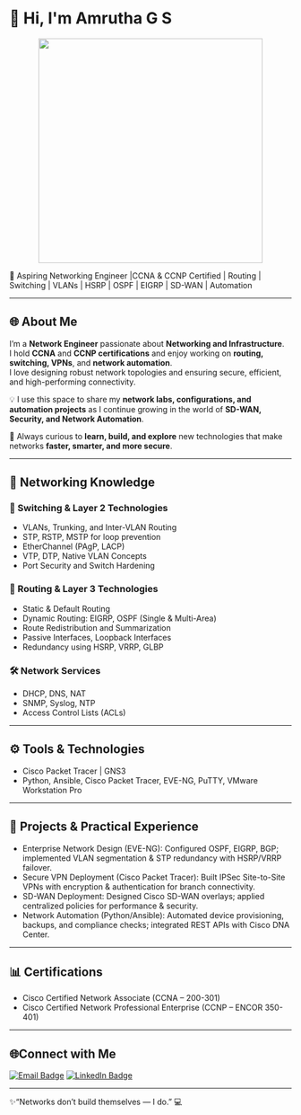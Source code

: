 # 👋 Hi, I'm Amrutha G S  

<p align="center">
<img src="https://github.com/user-attachments/assets/04d778d8-4595-4555-920d-98879232b63c" width="400" />
</p>

💼 Aspiring Networking Engineer |CCNA & CCNP Certified | Routing | Switching | VLANs | HSRP | OSPF | EIGRP | SD-WAN | Automation

---

## 🌐 About Me  
I’m a **Network Engineer** passionate about **Networking and Infrastructure**.  
I hold **CCNA** and **CCNP certifications** and enjoy working on **routing, switching, VPNs**, and **network automation**.  
I love designing robust network topologies and ensuring secure, efficient, and high-performing connectivity.  

💡 I use this space to share my **network labs, configurations, and automation projects** as I continue growing in the world of **SD-WAN, Security, and Network Automation**.  

🚀 Always curious to **learn, build, and explore** new technologies that make networks **faster, smarter, and more secure**.  

---

## 🧠 Networking Knowledge  

### 🔹 Switching & Layer 2 Technologies  
- VLANs, Trunking, and Inter-VLAN Routing  
- STP, RSTP, MSTP for loop prevention  
- EtherChannel (PAgP, LACP)  
- VTP, DTP, Native VLAN Concepts  
- Port Security and Switch Hardening  

### 🔸 Routing & Layer 3 Technologies  
- Static & Default Routing  
- Dynamic Routing: EIGRP, OSPF (Single & Multi-Area)  
- Route Redistribution and Summarization  
- Passive Interfaces, Loopback Interfaces  
- Redundancy using HSRP, VRRP, GLBP  

### 🛠 Network Services  
- DHCP, DNS, NAT  
- SNMP, Syslog, NTP  
- Access Control Lists (ACLs)  

---

## ⚙️ Tools & Technologies  
- Cisco Packet Tracer | GNS3   
- Python, Ansible, Cisco Packet Tracer, EVE-NG, PuTTY, VMware Workstation Pro
 
---

##  🚀 Projects & Practical Experience
- Enterprise Network Design (EVE-NG): Configured OSPF, EIGRP, BGP; implemented VLAN segmentation &
STP redundancy with HSRP/VRRP failover.
- Secure VPN Deployment (Cisco Packet Tracer): Built IPSec Site-to-Site VPNs with encryption &
authentication for branch connectivity.
 - SD-WAN Deployment: Designed Cisco SD-WAN overlays; applied centralized policies for performance &
security.
  - Network Automation (Python/Ansible): Automated device provisioning, backups, and compliance checks;
integrated REST APIs with Cisco DNA Center.


---
## 📊 Certifications
- Cisco Certified Network Associate (CCNA – 200-301)
- Cisco Certified Network Professional Enterprise (CCNP – ENCOR 350-401)
---
## 🌐Connect with Me
<a href="mailto:amruthagoudar2668@gmail.com" title="Email"><img src="https://img.shields.io/badge/Email-red?style=flat&logo=gmail&logoColor=white" alt="Email Badge" /></a>
[![LinkedIn Badge](https://img.shields.io/badge/LinkedIn-blue?style=flat&logo=linkedin&logoColor=white)](www.linkedin.com/in/amrutha-g-s-7652b8238)



---
✨“Networks don’t build themselves — I do.” 💻

